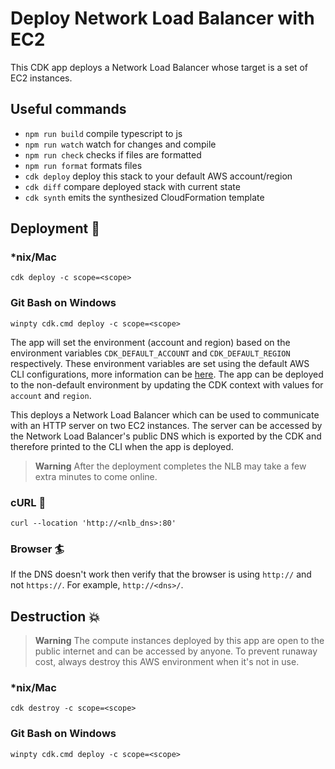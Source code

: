 # Deploy Network Load Balancer with EC2

This CDK app deploys a Network Load Balancer whose target is a set of EC2 instances.

## Useful commands

- `npm run build` compile typescript to js
- `npm run watch` watch for changes and compile
- `npm run check` checks if files are formatted
- `npm run format` formats files
- `cdk deploy` deploy this stack to your default AWS account/region
- `cdk diff` compare deployed stack with current state
- `cdk synth` emits the synthesized CloudFormation template

## Deployment :rocket:

### \*nix/Mac

`cdk deploy -c scope=<scope>`

### Git Bash on Windows

`winpty cdk.cmd deploy -c scope=<scope>`

The app will set the environment (account and region) based on the environment variables `CDK_DEFAULT_ACCOUNT` and `CDK_DEFAULT_REGION` respectively. These environment variables are set using the default AWS CLI configurations, more information can be [here](https://docs.aws.amazon.com/cdk/v2/guide/environments.html). The app can be deployed to the non-default environment by updating the CDK context with values for `account` and `region`.

This deploys a Network Load Balancer which can be used to communicate with an HTTP server on two EC2 instances. The server can be accessed by the Network Load Balancer's public DNS which is exported by the CDK and therefore printed to the CLI when the app is deployed.

> **Warning** After the deployment completes the NLB may take a few extra minutes to come online.

### cURL :curling_stone:

`curl --location 'http://<nlb_dns>:80'`

### Browser :surfer:

If the DNS doesn't work then verify that the browser is using `http://` and not `https://`. For example, `http://<dns>/`.

## Destruction :boom:

> **Warning** The compute instances deployed by this app are open to the public internet and can be accessed by anyone. To prevent runaway cost, always destroy this AWS environment when it's not in use.

### \*nix/Mac

`cdk destroy -c scope=<scope>`

### Git Bash on Windows

`winpty cdk.cmd deploy -c scope=<scope>`

